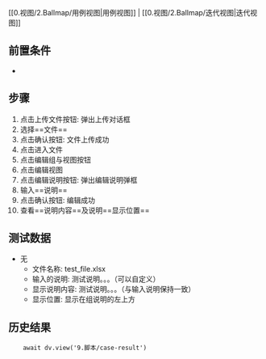 [[0.视图/2.Ballmap/用例视图|用例视图]] | [[0.视图/2.Ballmap/迭代视图|迭代视图]]

## 前置条件

- 

## 步骤

1. 点击上传文件按钮: 弹出上传对话框
2. 选择==文件== 
3. 点击确认按钮: 文件上传成功
4. 点击进入文件
5. 点击编辑组与视图按钮
6. 点击编辑视图
7. 点击编辑说明按钮: 弹出编辑说明弹框
8. 输入==说明== 
9. 点击确认按钮: 编辑成功
10. 查看==说明内容==及说明==显示位置== 

## 测试数据

- 无
	- 文件名称: test_file.xlsx
	- 输入的说明: 测试说明。。。（可以自定义）
	- 显示说明内容: 测试说明。。。（与输入说明保持一致）
	- 显示位置: 显示在组说明的左上方

## 历史结果

```dataviewjs
    await dv.view('9.脚本/case-result')
```
